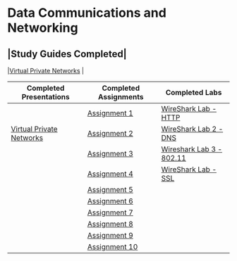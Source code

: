 # Data Communications and Networking

> 

|Study Guides Completed|
------------------------
|[Virtual Private Networks](https://github.com/austinvernsonger/DataCommunicationsandNetworking-RobertMorrisUniversity/blob/master/Virtual_Private_Networks_Study_Guide.pdf "Virtual Private Networks")
|

> 


|Completed Presentations  | Completed Assignments| Completed Labs |
|--------------|--------------|---
|  |[Assignment 1](https://github.com/austinvernsonger/DataCommunicationsandNetworking-RobertMorrisUniversity/blob/master/Assignments/01%20-%20Assignment.md "")  |  [WireShark Lab - HTTP](https://github.com/austinvernsonger/DataCommunicationsandNetworking-RobertMorrisUniversity/blob/master/Labs/WireShark%20Lab%201%20-%20HTTP%20Lab.md "WireShark Lab - HTTP")|
| [Virtual Private Networks](https://github.com/austinvernsonger/DataCommunicationsandNetworking-RobertMorrisUniversity/blob/master/Virtual%20Private%20Networks.pptx "Virtual Private Networks")| [Assignment 2](https://github.com/austinvernsonger/DataCommunicationsandNetworking-RobertMorrisUniversity/blob/master/Assignments/02%20-%20Assignment.md "Assignment 2") | [WireShark Lab 2 - DNS](https://github.com/austinvernsonger/DataCommunicationsandNetworking-RobertMorrisUniversity/blob/master/Labs/WireShark%20Lab%202%20-%20DNS.md "WireShark Lab 2 - DNS") |
| |[Assignment 3](https://github.com/austinvernsonger/DataCommunicationsandNetworking-RobertMorrisUniversity/blob/master/Assignments/03%20-%20Assignment.md "Assignment 3")| [Wireshark Lab 3 - 802.11](https://github.com/austinvernsonger/DataCommunicationsandNetworking-RobertMorrisUniversity/blob/master/Labs/WireShark%20Lab%203%20-%20802.11.md "Wireshark Lab 3 - 802.11")
| |[Assignment 4](https://github.com/austinvernsonger/DataCommunicationsandNetworking-RobertMorrisUniversity/blob/master/Assignments/04%20-%20Assignment.md "Assignment 4")| [WireShark Lab - SSL](https://github.com/austinvernsonger/DataCommunicationsandNetworking-RobertMorrisUniversity/blob/master/Labs/WireShark%20Lab%204%20-%20SSL.md "WireShark Lab - SSL")
| |[Assignment 5](https://github.com/austinvernsonger/DataCommunicationsandNetworking-RobertMorrisUniversity/blob/master/Assignments/05%20-%20Assignment.md "Assignment 5")|
| |[Assignment 6](https://github.com/austinvernsonger/DataCommunicationsandNetworking-RobertMorrisUniversity/blob/master/Assignments/06%20-%20Assignment.md "Assignment 6")|
| |[Assignment 7](https://github.com/austinvernsonger/DataCommunicationsandNetworking-RobertMorrisUniversity/blob/master/Assignments/07%20-%20Assignment.md "Assignment 7")|
| |[Assignment 8](https://github.com/austinvernsonger/DataCommunicationsandNetworking-RobertMorrisUniversity/blob/master/Assignments/08%20-%20Assignment.md "Assignment 8")|
| |[Assignment 9](https://github.com/austinvernsonger/DataCommunicationsandNetworking-RobertMorrisUniversity/blob/master/Assignments/09%20-%20Assignment.md "Assignment 9")|
| |[Assignment 10](https://github.com/austinvernsonger/DataCommunicationsandNetworking-RobertMorrisUniversity/blob/master/Assignments/10%20-%20Assignment.md "Assignment 10")|




